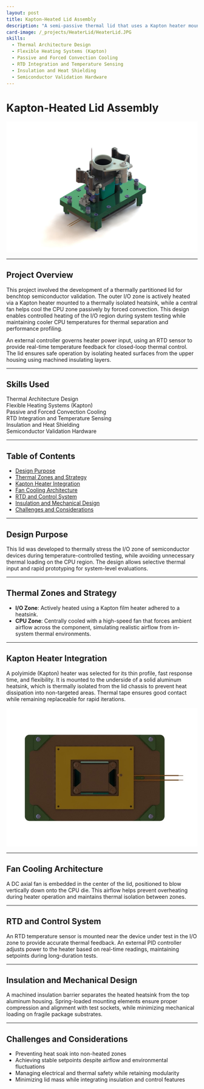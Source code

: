 ```yaml
---
layout: post
title: Kapton-Heated Lid Assembly
description: "A semi-passive thermal lid that uses a Kapton heater mounted to an insulated heatsink to elevate and control temperature across the I/O zone of a semiconductor package. A central fan provides convective cooling over the CPU region for thermal partitioning."
card-image: /_projects/HeaterLid/HeaterLid.JPG
skills:
  - Thermal Architecture Design
  - Flexible Heating Systems (Kapton)
  - Passive and Forced Convection Cooling
  - RTD Integration and Temperature Sensing
  - Insulation and Heat Shielding
  - Semiconductor Validation Hardware
---
```


# Kapton-Heated Lid Assembly

<img src="/_projects/HeaterLid/HeaterLid.JPG" alt="Kapton-Heated Lid Assembly" class="centered-image" />

---

## Project Overview

This project involved the development of a thermally partitioned lid for benchtop semiconductor validation. The outer I/O zone is actively heated via a Kapton heater mounted to a thermally isolated heatsink, while a central fan helps cool the CPU zone passively by forced convection. This design enables controlled heating of the I/O region during system testing while maintaining cooler CPU temperatures for thermal separation and performance profiling.

An external controller governs heater power input, using an RTD sensor to provide real-time temperature feedback for closed-loop thermal control. The lid ensures safe operation by isolating heated surfaces from the upper housing using machined insulating layers.

---

## Skills Used

<div class="skills-list">
  <div class="skill">Thermal Architecture Design</div>
  <div class="skill">Flexible Heating Systems (Kapton)</div>
  <div class="skill">Passive and Forced Convection Cooling</div>
  <div class="skill">RTD Integration and Temperature Sensing</div>
  <div class="skill">Insulation and Heat Shielding</div>
  <div class="skill">Semiconductor Validation Hardware</div>
</div>

---

## Table of Contents
- [Design Purpose](#design-purpose)
- [Thermal Zones and Strategy](#thermal-zones-and-strategy)
- [Kapton Heater Integration](#kapton-heater-integration)
- [Fan Cooling Architecture](#fan-cooling-architecture)
- [RTD and Control System](#rtd-and-control-system)
- [Insulation and Mechanical Design](#insulation-and-mechanical-design)
- [Challenges and Considerations](#challenges-and-considerations)

---

## Design Purpose

This lid was developed to thermally stress the I/O zone of semiconductor devices during temperature-controlled testing, while avoiding unnecessary thermal loading on the CPU region. The design allows selective thermal input and rapid prototyping for system-level evaluations.

---

## Thermal Zones and Strategy

- **I/O Zone**: Actively heated using a Kapton film heater adhered to a heatsink.
- **CPU Zone**: Centrally cooled with a high-speed fan that forces ambient airflow across the component, simulating realistic airflow from in-system thermal environments.

---

## Kapton Heater Integration

A polyimide (Kapton) heater was selected for its thin profile, fast response time, and flexibility. It is mounted to the underside of a solid aluminum heatsink, which is thermally isolated from the lid chassis to prevent heat dissipation into non-targeted areas. Thermal tape ensures good contact while remaining replaceable for rapid iterations.

<img src="/_projects/HeaterLid/HeaterLidBottom.JPG" alt="Kapton-Heated Lid Assembly Bottom View" class="centered-image" />

---

## Fan Cooling Architecture

A DC axial fan is embedded in the center of the lid, positioned to blow vertically down onto the CPU die. This airflow helps prevent overheating during heater operation and maintains thermal isolation between zones.

---

## RTD and Control System

An RTD temperature sensor is mounted near the device under test in the I/O zone to provide accurate thermal feedback. An external PID controller adjusts power to the heater based on real-time readings, maintaining setpoints during long-duration tests.

---

## Insulation and Mechanical Design

A machined insulation barrier separates the heated heatsink from the top aluminum housing. Spring-loaded mounting elements ensure proper compression and alignment with test sockets, while minimizing mechanical loading on fragile package substrates.

---

## Challenges and Considerations

- Preventing heat soak into non-heated zones  
- Achieving stable setpoints despite airflow and environmental fluctuations  
- Managing electrical and thermal safety while retaining modularity  
- Minimizing lid mass while integrating insulation and control features  

